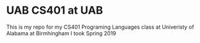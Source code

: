 # UAB CS401 at UAB
This is my repo for my CS401 Programing Languages class at Univeristy of Alabama at Birmhingham I took Spring 2019


